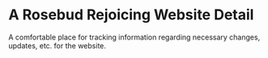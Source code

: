 # A Rosebud Rejoicing Website Detail

A comfortable place for tracking information regarding necessary changes, updates, etc. for the website. 


